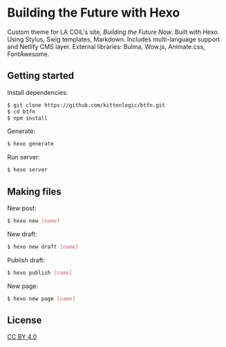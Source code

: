 # Building the Future with Hexo
<!-- Markdown snippet -->

Custom theme for LA COiL's site, _Building the Future Now_. Built with Hexo. Using Stylus, Swig templates, Markdown. Includes multi-language support and Netlify CMS layer. External libraries: Bulma, Wow.js, Animate.css, FontAwesome.

## Getting started

Install dependencies:

``` bash
$ git clone https://github.com/kittenlogic/btfn.git
$ cd btfn
$ npm install
```

Generate:

``` bash
$ hexo generate
```

Run server:

``` bash
$ hexo server
```

## Making files

New post:

``` bash
$ hexo new [name]
```

New draft:

``` bash
$ hexo new draft [name]
```

Publish draft:

``` bash
$ hexo publish [name]
```
New page:

``` bash
$ hexo new page [name]
```

## License

[CC BY 4.0](http://creativecommons.org/licenses/by/4.0/)

